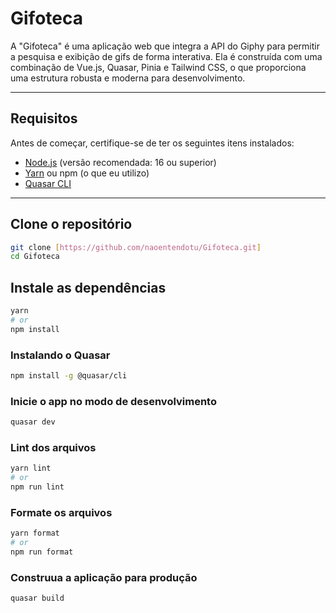 # Gifoteca

A "Gifoteca" é uma aplicação web que integra a API do Giphy para permitir a pesquisa e exibição de gifs de forma interativa. Ela é construída com uma combinação de Vue.js, Quasar, Pinia e Tailwind CSS, o que proporciona uma estrutura robusta e moderna para desenvolvimento.

---

## Requisitos

Antes de começar, certifique-se de ter os seguintes itens instalados:

- [Node.js](https://nodejs.org/) (versão recomendada: 16 ou superior)
- [Yarn](https://yarnpkg.com/) ou npm (o que eu utilizo)
- [Quasar CLI](https://quasar.dev/start/installation)

---

## Clone o repositório

```bash
git clone [https://github.com/naoentendotu/Gifoteca.git]
cd Gifoteca
```

## Instale as dependências

```bash
yarn
# or
npm install
```

### Instalando o Quasar

```bash
npm install -g @quasar/cli
```

### Inicie o app no modo de desenvolvimento

```bash
quasar dev
```

### Lint dos arquivos

```bash
yarn lint
# or
npm run lint
```

### Formate os arquivos

```bash
yarn format
# or
npm run format
```

### Construua a aplicação para produção

```bash
quasar build
```
